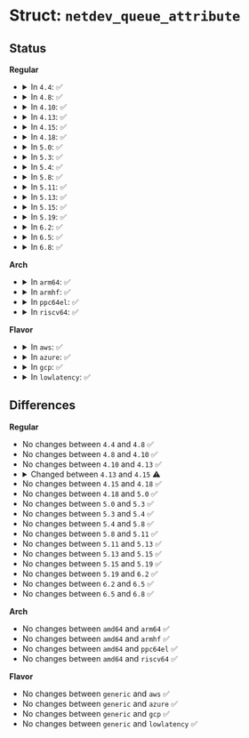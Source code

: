 # Struct: <code>netdev_queue_attribute</code>

## Status
<b>Regular</b>
<ul>
<li>
<details>
<summary>In <code>4.4</code>: ✅</summary>

```c
struct netdev_queue_attribute {
    struct attribute attr;
    ssize_t (*show)(struct netdev_queue *, struct netdev_queue_attribute *, char *);
    ssize_t (*store)(struct netdev_queue *, struct netdev_queue_attribute *, const char *, size_t);
};
```
</details>
</li>
<li>
<details>
<summary>In <code>4.8</code>: ✅</summary>

```c
struct netdev_queue_attribute {
    struct attribute attr;
    ssize_t (*show)(struct netdev_queue *, struct netdev_queue_attribute *, char *);
    ssize_t (*store)(struct netdev_queue *, struct netdev_queue_attribute *, const char *, size_t);
};
```
</details>
</li>
<li>
<details>
<summary>In <code>4.10</code>: ✅</summary>

```c
struct netdev_queue_attribute {
    struct attribute attr;
    ssize_t (*show)(struct netdev_queue *, struct netdev_queue_attribute *, char *);
    ssize_t (*store)(struct netdev_queue *, struct netdev_queue_attribute *, const char *, size_t);
};
```
</details>
</li>
<li>
<details>
<summary>In <code>4.13</code>: ✅</summary>

```c
struct netdev_queue_attribute {
    struct attribute attr;
    ssize_t (*show)(struct netdev_queue *, struct netdev_queue_attribute *, char *);
    ssize_t (*store)(struct netdev_queue *, struct netdev_queue_attribute *, const char *, size_t);
};
```
</details>
</li>
<li>
<details>
<summary>In <code>4.15</code>: ✅</summary>

```c
struct netdev_queue_attribute {
    struct attribute attr;
    ssize_t (*show)(struct netdev_queue *, char *);
    ssize_t (*store)(struct netdev_queue *, const char *, size_t);
};
```
</details>
</li>
<li>
<details>
<summary>In <code>4.18</code>: ✅</summary>

```c
struct netdev_queue_attribute {
    struct attribute attr;
    ssize_t (*show)(struct netdev_queue *, char *);
    ssize_t (*store)(struct netdev_queue *, const char *, size_t);
};
```
</details>
</li>
<li>
<details>
<summary>In <code>5.0</code>: ✅</summary>

```c
struct netdev_queue_attribute {
    struct attribute attr;
    ssize_t (*show)(struct netdev_queue *, char *);
    ssize_t (*store)(struct netdev_queue *, const char *, size_t);
};
```
</details>
</li>
<li>
<details>
<summary>In <code>5.3</code>: ✅</summary>

```c
struct netdev_queue_attribute {
    struct attribute attr;
    ssize_t (*show)(struct netdev_queue *, char *);
    ssize_t (*store)(struct netdev_queue *, const char *, size_t);
};
```
</details>
</li>
<li>
<details>
<summary>In <code>5.4</code>: ✅</summary>

```c
struct netdev_queue_attribute {
    struct attribute attr;
    ssize_t (*show)(struct netdev_queue *, char *);
    ssize_t (*store)(struct netdev_queue *, const char *, size_t);
};
```
</details>
</li>
<li>
<details>
<summary>In <code>5.8</code>: ✅</summary>

```c
struct netdev_queue_attribute {
    struct attribute attr;
    ssize_t (*show)(struct netdev_queue *, char *);
    ssize_t (*store)(struct netdev_queue *, const char *, size_t);
};
```
</details>
</li>
<li>
<details>
<summary>In <code>5.11</code>: ✅</summary>

```c
struct netdev_queue_attribute {
    struct attribute attr;
    ssize_t (*show)(struct netdev_queue *, char *);
    ssize_t (*store)(struct netdev_queue *, const char *, size_t);
};
```
</details>
</li>
<li>
<details>
<summary>In <code>5.13</code>: ✅</summary>

```c
struct netdev_queue_attribute {
    struct attribute attr;
    ssize_t (*show)(struct netdev_queue *, char *);
    ssize_t (*store)(struct netdev_queue *, const char *, size_t);
};
```
</details>
</li>
<li>
<details>
<summary>In <code>5.15</code>: ✅</summary>

```c
struct netdev_queue_attribute {
    struct attribute attr;
    ssize_t (*show)(struct netdev_queue *, char *);
    ssize_t (*store)(struct netdev_queue *, const char *, size_t);
};
```
</details>
</li>
<li>
<details>
<summary>In <code>5.19</code>: ✅</summary>

```c
struct netdev_queue_attribute {
    struct attribute attr;
    ssize_t (*show)(struct netdev_queue *, char *);
    ssize_t (*store)(struct netdev_queue *, const char *, size_t);
};
```
</details>
</li>
<li>
<details>
<summary>In <code>6.2</code>: ✅</summary>

```c
struct netdev_queue_attribute {
    struct attribute attr;
    ssize_t (*show)(struct netdev_queue *, char *);
    ssize_t (*store)(struct netdev_queue *, const char *, size_t);
};
```
</details>
</li>
<li>
<details>
<summary>In <code>6.5</code>: ✅</summary>

```c
struct netdev_queue_attribute {
    struct attribute attr;
    ssize_t (*show)(struct netdev_queue *, char *);
    ssize_t (*store)(struct netdev_queue *, const char *, size_t);
};
```
</details>
</li>
<li>
<details>
<summary>In <code>6.8</code>: ✅</summary>

```c
struct netdev_queue_attribute {
    struct attribute attr;
    ssize_t (*show)(struct netdev_queue *, char *);
    ssize_t (*store)(struct netdev_queue *, const char *, size_t);
};
```
</details>
</li>
</ul>
<b>Arch</b>
<ul>
<li>
<details>
<summary>In <code>arm64</code>: ✅</summary>

```c
struct netdev_queue_attribute {
    struct attribute attr;
    ssize_t (*show)(struct netdev_queue *, char *);
    ssize_t (*store)(struct netdev_queue *, const char *, size_t);
};
```
</details>
</li>
<li>
<details>
<summary>In <code>armhf</code>: ✅</summary>

```c
struct netdev_queue_attribute {
    struct attribute attr;
    ssize_t (*show)(struct netdev_queue *, char *);
    ssize_t (*store)(struct netdev_queue *, const char *, size_t);
};
```
</details>
</li>
<li>
<details>
<summary>In <code>ppc64el</code>: ✅</summary>

```c
struct netdev_queue_attribute {
    struct attribute attr;
    ssize_t (*show)(struct netdev_queue *, char *);
    ssize_t (*store)(struct netdev_queue *, const char *, size_t);
};
```
</details>
</li>
<li>
<details>
<summary>In <code>riscv64</code>: ✅</summary>

```c
struct netdev_queue_attribute {
    struct attribute attr;
    ssize_t (*show)(struct netdev_queue *, char *);
    ssize_t (*store)(struct netdev_queue *, const char *, size_t);
};
```
</details>
</li>
</ul>
<b>Flavor</b>
<ul>
<li>
<details>
<summary>In <code>aws</code>: ✅</summary>

```c
struct netdev_queue_attribute {
    struct attribute attr;
    ssize_t (*show)(struct netdev_queue *, char *);
    ssize_t (*store)(struct netdev_queue *, const char *, size_t);
};
```
</details>
</li>
<li>
<details>
<summary>In <code>azure</code>: ✅</summary>

```c
struct netdev_queue_attribute {
    struct attribute attr;
    ssize_t (*show)(struct netdev_queue *, char *);
    ssize_t (*store)(struct netdev_queue *, const char *, size_t);
};
```
</details>
</li>
<li>
<details>
<summary>In <code>gcp</code>: ✅</summary>

```c
struct netdev_queue_attribute {
    struct attribute attr;
    ssize_t (*show)(struct netdev_queue *, char *);
    ssize_t (*store)(struct netdev_queue *, const char *, size_t);
};
```
</details>
</li>
<li>
<details>
<summary>In <code>lowlatency</code>: ✅</summary>

```c
struct netdev_queue_attribute {
    struct attribute attr;
    ssize_t (*show)(struct netdev_queue *, char *);
    ssize_t (*store)(struct netdev_queue *, const char *, size_t);
};
```
</details>
</li>
</ul>

## Differences
<b>Regular</b>
<ul>
<li>
No changes between <code>4.4</code> and <code>4.8</code> ✅
</li>
<li>
No changes between <code>4.8</code> and <code>4.10</code> ✅
</li>
<li>
No changes between <code>4.10</code> and <code>4.13</code> ✅
</li>
<li>
<details>
<summary>Changed between <code>4.13</code> and <code>4.15</code> ⚠️</summary>
<ul>
<li>
<b>Field type changed. </b>
<code>ssize_t (*show)(struct netdev_queue *, struct netdev_queue_attribute *, char *)</code> ➡️ <code>ssize_t (*show)(struct netdev_queue *, char *)</code>
</li>
<li>
<b>Field type changed. </b>
<code>ssize_t (*store)(struct netdev_queue *, struct netdev_queue_attribute *, const char *, size_t)</code> ➡️ <code>ssize_t (*store)(struct netdev_queue *, const char *, size_t)</code>
</li>
</ul>
</details>
</li>
<li>
No changes between <code>4.15</code> and <code>4.18</code> ✅
</li>
<li>
No changes between <code>4.18</code> and <code>5.0</code> ✅
</li>
<li>
No changes between <code>5.0</code> and <code>5.3</code> ✅
</li>
<li>
No changes between <code>5.3</code> and <code>5.4</code> ✅
</li>
<li>
No changes between <code>5.4</code> and <code>5.8</code> ✅
</li>
<li>
No changes between <code>5.8</code> and <code>5.11</code> ✅
</li>
<li>
No changes between <code>5.11</code> and <code>5.13</code> ✅
</li>
<li>
No changes between <code>5.13</code> and <code>5.15</code> ✅
</li>
<li>
No changes between <code>5.15</code> and <code>5.19</code> ✅
</li>
<li>
No changes between <code>5.19</code> and <code>6.2</code> ✅
</li>
<li>
No changes between <code>6.2</code> and <code>6.5</code> ✅
</li>
<li>
No changes between <code>6.5</code> and <code>6.8</code> ✅
</li>
</ul>
<b>Arch</b>
<ul>
<li>
No changes between <code>amd64</code> and <code>arm64</code> ✅
</li>
<li>
No changes between <code>amd64</code> and <code>armhf</code> ✅
</li>
<li>
No changes between <code>amd64</code> and <code>ppc64el</code> ✅
</li>
<li>
No changes between <code>amd64</code> and <code>riscv64</code> ✅
</li>
</ul>
<b>Flavor</b>
<ul>
<li>
No changes between <code>generic</code> and <code>aws</code> ✅
</li>
<li>
No changes between <code>generic</code> and <code>azure</code> ✅
</li>
<li>
No changes between <code>generic</code> and <code>gcp</code> ✅
</li>
<li>
No changes between <code>generic</code> and <code>lowlatency</code> ✅
</li>
</ul>
